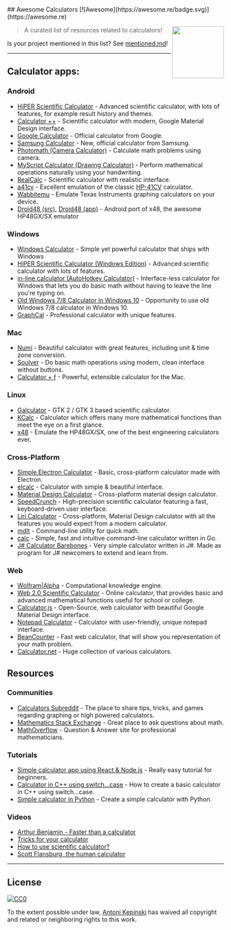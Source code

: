 <div class="github-widget" data-repo="xxczaki/awesome-calculators"></div>
## Awesome Calculators [![Awesome](https://awesome.re/badge.svg)](https://awesome.re)

[<img src="https://i.imgur.com/9q98DcX.png" align="right" width="120">](https://raw.githubusercontent.com/xxczaki/awesome-calculators)

> A curated list of resources related to calculators!

Is your project mentioned in this list? See [mentioned.md](https://github.com/xxczaki/awesome-calculators/blob/master/mentioned.md)!

  
  ---
  
## Calculator apps:

### Android
- [HiPER Scientific Calculator](https://play.google.com/store/apps/details?id=cz.hipercalc&hl=en) - Advanced scientific calculator, with lots of features, for example result history and themes.
- [Calculator ++](https://play.google.com/store/apps/details?id=org.solovyev.android.calculator&hl=en) - Scientific calculator with modern, Google Material Design interface.
- [Google Calculator](https://play.google.com/store/apps/details?id=com.google.android.calculator&hl=en) - Official calculator from Google.
- [Samsung Calculator](https://play.google.com/store/apps/details?id=com.sec.android.app.popupcalculator&hl=en) - New, official calculator from Samsung.
- [Photomath (Camera Calculator)](https://play.google.com/store/apps/details?id=com.microblink.photomath&hl=en) - Calculate math problems using camera.
- [MyScript Calculator (Drawing Calculator)](https://play.google.com/store/apps/details?id=com.visionobjects.calculator&hl=en) - Perform mathematical operations naturally using your handwriting.
- [RealCalc](https://play.google.com/store/apps/details?id=uk.co.nickfines.RealCalc&hl=en) - Scientific calculator with realistic interface.
- [a41cv](https://play.google.com/store/apps/details?id=dk.andsen.hp41&hl=en) - Excellent emulation of the classic [HP-41CV](http://www.hpmuseum.org/hp41.htm) calculator.
- [Wabbitemu](https://play.google.com/store/apps/details?id=com.Revsoft.Wabbitemu&hl=en) - Emulate Texas Instruments graphing calculators on your device.
- [Droid48 (src)](https://github.com/shagr4th/droid48/tree/master/app/src/main), [Droid48 (app)](https://play.google.com/store/apps/details?id=org.ab.x48) - Android port of x48, the awesome HP48GX/SX emulator

### Windows
- [Windows Calculator](https://github.com/Microsoft/calculator) - Simple yet powerful calculator that ships with Windows
- [HiPER Scientific Calculator (Windows Edition)](http://hiperdevelopment.wixsite.com/hipercalc) - Advanced scientific calculator with lots of features.
- [in-line calculator (AutoHotkey Calculator)](https://github.com/davebrny/in-line-calculator) - Interface-less calculator for Windows that lets you do basic math without having to leave the line you're typing on.
- [Old Windows 7/8 Calculator in Windows 10](https://winaero.com/download.php?view.1795) - Opportunity to use old Windows 7/8 calculator in Windows 10.
- [GraphCal](http://www.graphcalc.com/) - Professional calculator with unique features.

### Mac
- [Numi](https://numi.io/) - Beautiful calculator with great features, including unit & time zone conversion.
- [Soulver](http://www.acqualia.com/soulver/) - Do basic math operations using modern, clean interface without buttons.
- [Calculator + ƒ](https://www.phnsft.com/products/calculator/) - Powerful, extensible calculator for the Mac.

### Linux
- [Galculator](https://github.com/galculator/galculator) - GTK 2  / GTK 3 based scientific calculator.
- [KCalc](https://github.com/KDE/kcalc) - Calculator which offers many more mathematical functions than meet the eye on a first glance.
- [x48](https://github.com/gwenhael-le-moine/x48) - Emulate the HP48GX/SX, one of the best engineering calculators ever.

### Cross-Platform
- [Simple Electron Calculator](https://github.com/DCKT/electron-calculator) - Basic, cross-platform calculator made with Electron.
- [elcalc](https://github.com/xxczaki/elcalc) - Calculator with simple & beautiful interface.
- [Material Design Calculator](https://github.com/lirios/calculator) - Cross-platform material design calculator.
- [SpeedCrunch](http://www.speedcrunch.org/) - High-precision scientific calculator featuring a fast, keyboard-driven user interface.
- [Liri Calculator](https://liri.io/apps/calculator/) - Cross-platform, Material Design calculator with all the features you would expect from a modern calculator.
- [mdlt](https://github.com/metadelta/mdlt) - Command-line utility for quick math.
- [calc](https://github.com/alfredxing/calc) - Simple, fast and intuitive command-line calculator written in Go.
- [J# Calculator Barebones](https://github.com/KrzysztofSzewczyk/JSharpCalculator) - Very simple calculator written in J#. Made as program for J# newcomers to extend and learn from.

### Web
- [Wolfram|Alpha](https://www.wolframalpha.com/) - Computational knowledge engine.
- [Web 2.0 Scientific Calculator](http://web2.0calc.com/) - Online calculator, that provides basic and advanced mathematical functions useful for school or college.
- [Calculator.js](https://material-calculator.netlify.com/) - Open-Source, web calculator with beautiful Google Material Design interface.
- [Notepad Calculator](http://notepadcalculator.com/) - Calculator with user-friendly, unique notepad interface.
- [BeanCounter](https://josephlewis.net/apps/BeanCounter/) - Fast web calculator, that will show you representation of your math problem.
- [Calculator.net](http://www.calculator.net/) - Huge collection of various calculators.

## Resources

### Communities
- [Calculators Subreddit](https://www.reddit.com/r/calculators/) - The place to share tips, tricks, and games regarding graphing or high powered calculators.
- [Mathematics Stack Exchange](https://math.stackexchange.com/) - Great place to ask questions about math.
- [MathOverflow](https://mathoverflow.net/) - Question & Answer site for professional mathematicians.

### Tutorials
- [Simple calculator app using React & Node.js](https://www.codementor.io/azeezolaniran2016/a-simple-calculator-app-using-react-and-node-a0ubeooxk) - Really easy tutorial for beginners.
- [Calculator in C++ using switch...case](https://www.programiz.com/cpp-programming/examples/calculator-switch-case) - How to create a basic calculator in C++ using switch...case.
- [Simple calculator in Python](https://www.programiz.com/python-programming/examples/calculator) - Create a simple calculator with Python.

### Videos
- [Arthur Benjamin - Faster than a calculator](https://www.youtube.com/watch?v=e4PTvXtz4GM)
- [Tricks for your calculator](https://www.youtube.com/watch?v=3GfuVDtGhWo)
- [How to use scientific calculator?](https://www.youtube.com/watch?v=3GfuVDtGhWo)
- [Scott Flansburg, the human calculator](https://www.youtube.com/watch?v=WhtvLpi8Z1M)

---

## License

[![CC0](http://mirrors.creativecommons.org/presskit/buttons/88x31/svg/cc-zero.svg)](https://creativecommons.org/publicdomain/zero/1.0/)

To the extent possible under law, [Antoni Kepinski](https://akepinski.me) has waived all copyright and related or neighboring rights to this work.